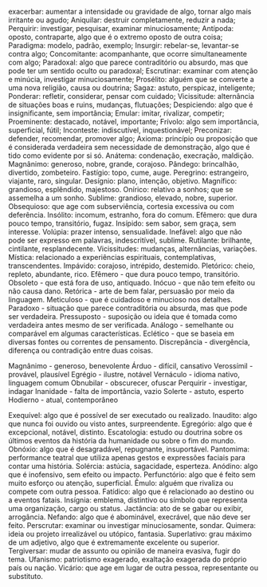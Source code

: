 exacerbar: aumentar a intensidade ou gravidade de algo, tornar algo mais irritante ou agudo;
Aniquilar: destruir completamente, reduzir a nada;
Perquirir: investigar, pesquisar, examinar minuciosamente;
Antípoda: oposto, contraparte, algo que é o extremo oposto de outra coisa;
Paradigma: modelo, padrão, exemplo;
Insurgir: rebelar-se, levantar-se contra algo;
Concomitante: acompanhante, que ocorre simultaneamente com algo;
Paradoxal: algo que parece contraditório ou absurdo, mas que pode ter um sentido oculto ou paradoxal;
Escrutinar: examinar com atenção e minúcia, investigar minuciosamente;
Prosélito: alguém que se converte a uma nova religião, causa ou doutrina;
Sagaz: astuto, perspicaz, inteligente;
Ponderar: refletir, considerar, pensar com cuidado;
Vicissitude: alternância de situações boas e ruins, mudanças, flutuações;
Despiciendo: algo que é insignificante, sem importância;
Emular: imitar, rivalizar, competir;
Proeminente: destacado, notável, importante;
Frívolo: algo sem importância, superficial, fútil;
Inconteste: indiscutível, inquestionável;
Preconizar: defender, recomendar, promover algo;
Axioma: princípio ou proposição que é considerada verdadeira sem necessidade de demonstração, algo que é tido como evidente por si só.
Anátema: condenação, execração, maldição.
Magnânimo: generoso, nobre, grande, corajoso.
Pândego: brincalhão, divertido, zombeteiro.
Fastígio: topo, cume, auge.
Peregrino: estrangeiro, viajante, raro, singular.
Desígnio: plano, intenção, objetivo.
Magnífico: grandioso, esplêndido, majestoso.
Onírico: relativo a sonhos; que se assemelha a um sonho.
Sublime: grandioso, elevado, nobre, superior.
Obsequioso: que age com subserviência, cortesia excessiva ou com deferência.
Insólito: incomum, estranho, fora do comum.
Efêmero: que dura pouco tempo, transitório, fugaz.
Insípido: sem sabor, sem graça, sem interesse.
Volúpia: prazer intenso, sensualidade.
Inefável: algo que não pode ser expresso em palavras, indescritível, sublime.
Rutilante: brilhante, cintilante, resplandecente.
Vicissitudes: mudanças, alternâncias, variações.
Mística: relacionado a experiências espirituais, contemplativas, transcendentes.
Impávido: corajoso, intrépido, destemido.
Pletórico: cheio, repleto, abundante, rico.
Efêmero - que dura pouco tempo, transitório.
Obsoleto - que está fora de uso, antiquado.
Inócuo - que não tem efeito ou não causa dano.
Retórica - arte de bem falar, persuasão por meio da linguagem.
Meticuloso - que é cuidadoso e minucioso nos detalhes.
Paradoxo - situação que parece contraditória ou absurda, mas que pode ser verdadeira.
Pressuposto - suposição ou ideia que é tomada como verdadeira antes mesmo de ser verificada.
Análogo - semelhante ou comparável em algumas características.
Eclético - que se baseia em diversas fontes ou correntes de pensamento.
Discrepância - divergência, diferença ou contradição entre duas coisas.

Magnânimo - generoso, benevolente
Árduo - difícil, cansativo
Verossímil - provável, plausível
Egrégio - ilustre, notável
Vernáculo - idioma nativo, linguagem comum
Obnubilar - obscurecer, ofuscar
Perquirir - investigar, indagar
Inanidade - falta de importância, vazio
Solerte - astuto, esperto
Hodierno - atual, contemporâneo

Exequível: algo que é possível de ser executado ou realizado.
Inaudito: algo que nunca foi ouvido ou visto antes, surpreendente.
Egregório: algo que é excepcional, notável, distinto.
Escatologia: estudo ou doutrina sobre os últimos eventos da história da humanidade ou sobre o fim do mundo.
Obnóxio: algo que é desagradável, repugnante, insuportável.
Pantomima: performance teatral que utiliza apenas gestos e expressões faciais para contar uma história.
Solércia: astúcia, sagacidade, esperteza.
Anódino: algo que é inofensivo, sem efeito ou impacto.
Perfunctório: algo que é feito sem muito esforço ou atenção, superficial.
Êmulo: alguém que rivaliza ou compete com outra pessoa.
Fatídico: algo que é relacionado ao destino ou a eventos fatais.
Insígnia: emblema, distintivo ou símbolo que representa uma organização, cargo ou status.
Jactância: ato de se gabar ou exibir, arrogância.
Nefando: algo que é abominável, execrável, que não deve ser feito.
Perscrutar: examinar ou investigar minuciosamente, sondar.
Quimera: ideia ou projeto irrealizável ou utópico, fantasia.
Superlativo: grau máximo de um adjetivo, algo que é extremamente excelente ou superior.
Tergiversar: mudar de assunto ou opinião de maneira evasiva, fugir do tema.
Ufanismo: patriotismo exagerado, exaltação exagerada do próprio país ou nação.
Vicário: que age em lugar de outra pessoa, representante ou substituto.
 
